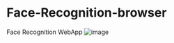 # Face-Recognition-browser
Face Recognition WebApp 
![image](https://user-images.githubusercontent.com/60508616/150679107-75bf9ea4-f89b-4b71-a9a3-50a91d22c5af.png)




